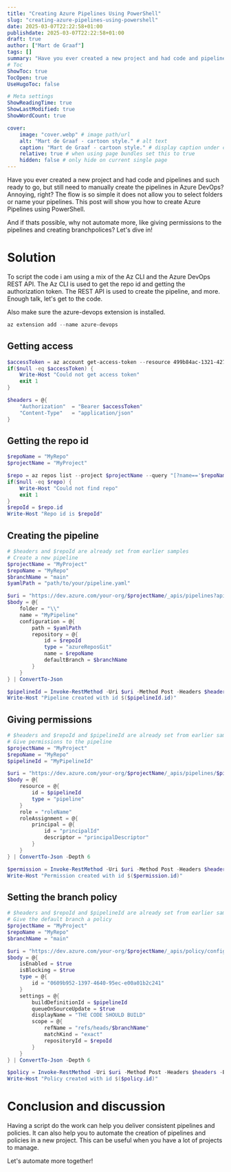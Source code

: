 ```yaml
---
title: "Creating Azure Pipelines Using PowerShell"
slug: "creating-azure-pipelines-using-powershell"
date: 2025-03-07T22:22:58+01:00
publishdate: 2025-03-07T22:22:58+01:00
draft: true
author: ["Mart de Graaf"]
tags: []
summary: "Have you ever created a new project and had code and pipelines and such ready to go, but still need to manually create the pipelines in Azure DevOps? Annoying, right? The flow is so simple it does not allow you to select folders or name your pipelines. This post will show you how to create Azure Pipelines using PowerShell."
# Toc
ShowToc: true
TocOpen: true
UseHugoToc: false

# Meta settings
ShowReadingTime: true
ShowLastModified: true
ShowWordCount: true

cover:
    image: "cover.webp" # image path/url
    alt: "Mart de Graaf - cartoon style." # alt text
    caption: "Mart de Graaf - cartoon style." # display caption under cover
    relative: true # when using page bundles set this to true
    hidden: false # only hide on current single page
---
```


Have you ever created a new project and had code and pipelines and such ready to go, but still need to manually create the pipelines in Azure DevOps? Annoying, right? The flow is so simple it does not allow you to select folders or name your pipelines. This post will show you how to create Azure Pipelines using PowerShell.

And if thats possible, why not automate more, like giving permissions to the pipelines and creating branchpolices? Let's dive in!


# Solution

To script the code i am using a mix of the Az CLI and the Azure DevOps REST API. The Az CLI is used to get the repo id and getting the authorization token. The REST API is used to create the pipeline, and more.
Enough talk, let's get to the code.

Also make sure the azure-devops extension is installed.

```powershell
az extension add --name azure-devops
```

## Getting access

```powershell
$accessToken = az account get-access-token --resource 499b84ac-1321-427f-aa17-267ca6975798 --query "accessToken" -o tsv
if($null -eq $accessToken) {
    Write-Host "Could not get access token"
    exit 1
}

$headers = @{
    "Authorization"  = "Bearer $accessToken"
    "Content-Type"   = "application/json"
}
```

## Getting the repo id

```powershell
$repoName = "MyRepo"
$projectName = "MyProject"

$repo = az repos list --project $projectName --query "[?name=='$repoName']" -o json
if($null -eq $repo) {
    Write-Host "Could not find repo"
    exit 1
}
$repoId = $repo.id
Write-Host "Repo id is $repoId"
```

## Creating the pipeline

```powershell
# $headers and $repoId are already set from earlier samples
# Create a new pipeline
$projectName = "MyProject"
$repoName = "MyRepo"
$branchName = "main"
$yamlPath = "path/to/your/pipeline.yaml"

$uri = "https://dev.azure.com/your-org/$projectName/_apis/pipelines?api-version=7.1-preview.1"
$body = @{
    folder = "\\"
    name = "MyPipeline"
    configuration = @{
        path = $yamlPath
        repository = @{
            id = $repoId
            type = "azureReposGit"
            name = $repoName
            defaultBranch = $branchName
        }
    }
} | ConvertTo-Json

$pipelineId = Invoke-RestMethod -Uri $uri -Method Post -Headers $headers -Body $body -ContentType "application/json"
Write-Host "Pipeline created with id $($pipelineId.id)"
```

## Giving permissions

```powershell
# $headers and $repoId and $pipelineId are already set from earlier samples
# Give permissions to the pipeline
$projectName = "MyProject"
$repoName = "MyRepo"
$pipelineId = "MyPipelineId"

$uri = "https://dev.azure.com/your-org/$projectName/_apis/pipelines/$pipelineId/permissions?api-version=7.1-preview.1"
$body = @{
    resource = @{
        id = $pipelineId
        type = "pipeline"
    }
    role = "roleName"
    roleAssignment = @{
        principal = @{
            id = "principalId"
            descriptor = "principalDescriptor"
        }
    }
} | ConvertTo-Json -Depth 6

$permission = Invoke-RestMethod -Uri $uri -Method Post -Headers $headers -Body $body -ContentType "application/json"
Write-Host "Permission created with id $($permission.id)"

```

## Setting  the branch policy

```powershell
# $headers and $repoId and $pipelineId are already set from earlier samples
# Give the default branch a policy
$projectName = "MyProject"
$repoName = "MyRepo"
$branchName = "main"

$uri = "https://dev.azure.com/your-org/$projectName/_apis/policy/configurations?api-version=7.1-preview.1"
$body = @{
    isEnabled = $true
    isBlocking = $true
    type = @{
        id = "0609b952-1397-4640-95ec-e00a01b2c241"
    }
    settings = @{
        buildDefinitionId = $pipelineId
        queueOnSourceUpdate = $true
        displayName = "THE CODE SHOULD BUILD"
        scope = @{
            refName = "refs/heads/$branchName"
            matchKind = "exact"
            repositoryId = $repoId
        }
    }
} | ConvertTo-Json -Depth 6

$policy = Invoke-RestMethod -Uri $uri -Method Post -Headers $headers -Body $body -ContentType "application/json"
Write-Host "Policy created with id $($policy.id)"
```

# Conclusion and discussion

Having a script do the work can help you deliver consistent pipelines and policies. It can also help you to automate the creation of pipelines and policies in a new project. This can be useful when you have a lot of projects to manage.

Let's automate more together!

